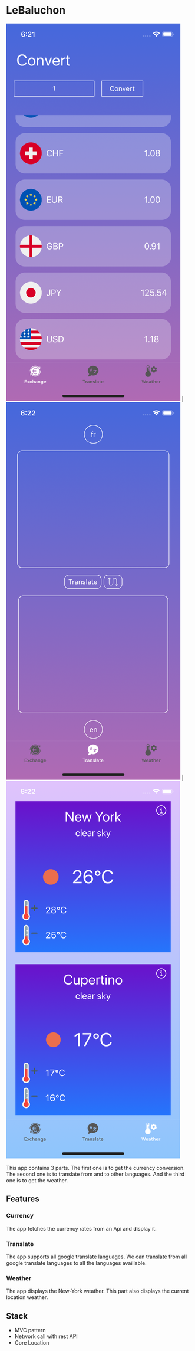 # LeBaluchon

<img src="https://github.com/alexous95/LeBaluchon/blob/master/Currency.png"/> | <img src="https://github.com/alexous95/LeBaluchon/blob/master/Translate.png"/> | <img src="https://github.com/alexous95/LeBaluchon/blob/master/Weather.png"/>

This app contains 3 parts. The first one is to get the currency conversion.
The second one is to translate from and to other languages.
And the third one is to get the weather.

## Features

### Currency
The app fetches the currency rates from an Api and display it. 

### Translate
The app supports all google translate languages. We can translate from all google translate languages to all the languages availlable.

### Weather
The app displays the New-York weather. This part also displays the current location weather.

## Stack
- MVC pattern
- Network call with rest API
- Core Location
